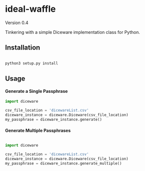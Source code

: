 # ideal-waffle

Version 0.4

Tinkering with a simple Diceware implementation class for Python.


## Installation
```python

python3 setup.py install

```



## Usage

#### Generate a Single Passphrase


```python
import diceware

csv_file_location = 'dicewareList.csv'
diceware_instance = diceware.Diceware(csv_file_location)
my_passphrase = diceware_instance.generate()

```


#### Generate Multiple Passphrases

```python

import diceware

csv_file_location = 'dicewareList.csv'
diceware_instance = diceware.Diceware(csv_file_location)
my_passphrase = diceware_instance.generate_multiple()

```
